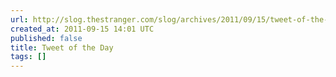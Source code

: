 ```yaml
---
url: http://slog.thestranger.com/slog/archives/2011/09/15/tweet-of-the-day
created_at: 2011-09-15 14:01 UTC
published: false
title: Tweet of the Day
tags: []
---
```



